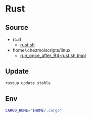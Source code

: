 # Rust

## Source

- rc.d
  - [rust.sh](../rc.d/rust.sh)
- home/.chezmoiscripts/linux
  - [run_once_after_B4-rust.sh.tmpl](../home/.chezmoiscripts/linux/run_once_after_B4-rust.sh.tmpl)

## Update

```bash
rustup update stable
```

## Env

```bash
CARGO_HOME="$HOME/.cargo"
```

